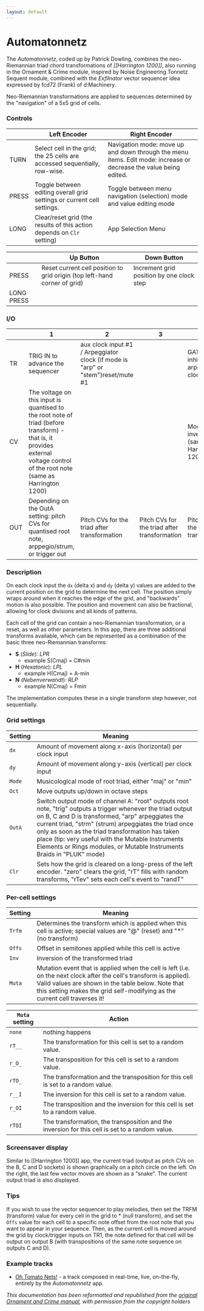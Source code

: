 ```yaml
---
layout: default
---
```

# Automatonnetz

The *Automatonnetz*, coded up by Patrick Dowling, combines the neo-Riemannian triad chord transformations of *[[Harrington 1200]]*, also running in the Ornament & Crime module, inspired by Noise Engineering Tonnetz Sequent module, combined with the *Exfilnator* vector sequencer idea expressed by fcd72 (Frank) of d:Machinery.

Neo-Riemannian transformations are applied to sequences determined by the "navigation" of a 5x5 grid of cells.

### Controls

|       | Left Encoder                                                               | Right Encoder                                                                                                     |
| ----- | -------------------------------------------------------------------------- | ----------------------------------------------------------------------------------------------------------------- |
| TURN  | Select cell in the grid; the 25 cells are accessed sequentially, row-wise. | Navigation mode: move up and down through the menu items. Edit mode: increase or decrease the value being edited. |
| PRESS | Toggle between editing overall grid settings or current cell settings.     | Toggle between menu navigation (selection) mode and value editing mode                                            |
| LONG  | Clear/reset grid (the results of this action depends on `Clr` setting)     | App Selection Menu                                                                                                |

|            | Up Button                                                                 | Down Button                               |
| ---------- | ------------------------------------------------------------------------- | ----------------------------------------- |
| PRESS      | Reset current cell position to grid origin (top left-hand corner of grid) | Increment grid position by one clock step |
| LONG PRESS |                                                                           |                                           |

### I/O

|     | 1                                                                                                                                                                              | 2                                                                                | 3                                            | 4                                                  |
| --- | ------------------------------------------------------------------------------------------------------------------------------------------------------------------------------ | -------------------------------------------------------------------------------- | -------------------------------------------- | -------------------------------------------------- |
| TR  | TRIG IN to advance the sequencer                                                                                                                                               | aux clock input #1 / Arpeggiator clock (if mode is "arp" or "stem")reset/mute #1 |                                              | GATE IN inhibits the arpeggiator's clock          |
| CV  | The voltage on this input is quantised to the root note of triad (before transform) - that is, it provides external voltage control of the root note (same as Harrington 1200) |                                                                                  |                                              | Modulate triad inversion (same as Harrington 1200) |
| OUT | Depending on the OutA setting: pitch CVs for quantised root note, arppegio/strum, or trigger out                                                                             | Pitch CVs for the triad after transformation                                     | Pitch CVs for the triad after transformation | Pitch CVs for the triad after transformation       |

### Description

On each clock input the `dx` (delta x) and `dy` (delta y) values are added to the current position on the grid to determine the next cell. The position simply wraps around when it reaches the edge of the grid, and "backwards" motion is also possible. The position and movement can also be fractional, allowing for clock divisions and all kinds of patterns.

Each cell of the grid can contain a neo-Riemannian transformation, or a reset, as well as other parameters. In this app, there are three additional transforms available, which can be represented as a combination of the basic three neo-Riemannian transforms:

- **S** (*Slide*): *LPR*
	- example S(Cmaj) = C#min
- **H** (*Hexatonic*): *LPL*
	- example H(Cmaj) = A-min
- **N** (*Nebenverwandt*): *RLP*
	- example N(Cmaj) = Fmin

The implementation computes these in a single transform step however, not sequentially.


### Grid settings

| Setting | Meaning                                                                                                                                                                                                                                                                                                                                                                                                     |
| ------- | ----------------------------------------------------------------------------------------------------------------------------------------------------------------------------------------------------------------------------------------------------------------------------------------------------------------------------------------------------------------------------------------------------------- |
| `dx`    | Amount of movement along x-axis (horizontal) per clock input                                                                                                                                                                                                                                                                                                                                                |
| `dy`    | Amount of movement along y-axis (vertical) per clock input                                                                                                                                                                                                                                                                                                                                                  |
| `Mode`  | Musicological mode of root triad, either "maj" or "min"                                                                                                                                                                                                                                                                                                                                                     |
| `Oct`   | Move outputs up/down in octave steps                                                                                                                                                                                                                                                                                                                                                                        |
| `OutA`  | Switch output mode of channel A: "root" outputs root note, "trig" outputs a trigger whenever the triad output on B, C and D is transformed, "arp" arpeggiates the current triad, "strm" (strum) arpeggiates the triad once only as soon as the triad transformation has taken place (tip: very useful with the Mutable Instruments Elements or Rings modules, or Mutable Instruments Braids in "PLUK" mode) |
| `Clr`   | Sets how the grid is cleared on a long-press of the left encoder. "zero" clears the grid, "rT" fills with random transforms, "rTev" sets each cell's event to "randT"                                                                                                                                                                                                                                       | 

### Per-cell settings

| Setting | Meaning                                                                                                                                                                                                                                                |
| ------- | ------------------------------------------------------------------------------------------------------------------------------------------------------------------------------------------------------------------------------------------------------ |
| `Trfm`  | Determines the transform which is applied when this cell is active; special values are "@" (reset) and "*" (no transform)                                                                                                                              |
| `Offs`  | Offset in semitones applied while this cell is active                                                                                                                                                                                                  |
| `Inv`   | Inversion of the transformed triad                                                                                                                                                                                                                     | 
| `Muta`  | Mutation event that is applied when the cell is left (i.e. on the next clock after the cell's transform is applied). Valid values are shown in the table below. Note that this setting makes the grid self-modifying as the current cell traverses it! |

| `Muta` setting | Action                                                                                          |
| -------------- | ----------------------------------------------------------------------------------------------- |
| `none`         | nothing happens                                                                                 |
| `rT__`         | The transformation for this cell is set to a random value.                                      |
| `r_O_`         | The transposition for this cell is set to a random value.                                       |
| `rTO_`         | The transformation and the transposition for this cell is set to a random value.                |
| `r__I`         | The inversion for this cell is set to a random value.                                           |
| `r_OI`         | The transposition and the inversion for this cell is set to a random value.                     |
| `rTOI`         | The transformation, the transposition and the inversion for this cell is set to a random value. |



### Screensaver display

Similar to [[Harrington 1200]] app, the current triad (output as pitch CVs on the B, C and D sockets) is shown graphically on a pitch circle on the left. On the right, the last few vector moves are shown as a "snake". The current output triad is also displayed.

### Tips

If you wish to use the vector sequencer to play melodies, then set the TRFM (transform) value for every cell in the grid to * (null transform), and set the `Offs` value for each cell to a specific note offset from the root note that you want to appear in your sequence. Then, as the current cell is moved around the grid by clock/trigger inputs on TR1, the note defined for that cell will be output on output B (with transpositions of the same note sequence on outputs C and D).

### Example tracks

  - [Oh Tomato Nets!](https://soundcloud.com/bennelong-bicyclist/oh-tomato-nets) - a track composed in real-time, live, on-the-fly, entirely by the _Automatonnetz_ app.

*This documentation has been reformatted and republished from the [original Ornament and Crime manual](https://ornament-and-cri.me/user-manual-v1_3/), with permission from the copyright holders* 
